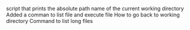 script that prints the absolute path name of the current working directory
Added a comman to list file and execute file
How to go back to working directory
Command to list long files
